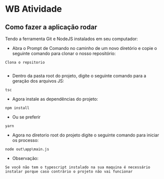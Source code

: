 # WB Atividade

## Como fazer a aplicação rodar ##

Tendo a ferramenta Git e NodeJS instalados em seu computador:
- Abra o Prompt de Comando no caminho de um novo diretório e copie o seguinte comando para clonar o nosso repositório:

```
Clona o repsitorio 
    
```
- Dentro da pasta root do projeto, digite o seguinte comando para a geração dos arquivos JS:
```
tsc
```
- Agora instale as dependências do projeto:
``` 
npm install
``` 
- Ou se preferir
``` 
yarn
```
- Agora no diretorio root do projeto digite o seguinte comando para iniciar os processo:
```
node out\app\main.js
```

- Observação: 
```
Se você não tem o typescript instalado na sua maquina é necessário instalar porque caso contrário o projeto não vai funcionar

```
